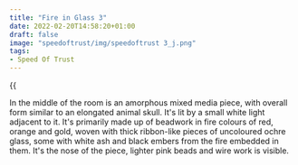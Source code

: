 ```yaml
---
title: "Fire in Glass 3"
date: 2022-02-20T14:58:20+01:00
draft: false
image: "speedoftrust/img/speedoftrust 3_j.png"
tags:
- Speed Of Trust
---
```


{{<audio src="speedoftrust/audio/WhatsApp Audio 2023-11-24 at 15.05.14.mp3">}}

In the middle of the room is an amorphous mixed media piece, with overall form similar to an elongated animal skull. It's lit by a small white light adjacent to it. It's primarily made up of beadwork in fire colours of red, orange and gold, woven with thick ribbon-like pieces of uncoloured ochre glass, some with white ash and black embers from the fire embedded in them. It's the nose of the piece, lighter pink beads and wire work is visible.




